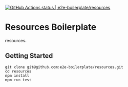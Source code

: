 [![GitHub Actions status | e2e-boilerplate/resources](https://github.com/e2e-boilerplate/resources/workflows/resources/badge.svg)](https://github.com/e2e-boilerplate/resources/actions?workflow=resources)
  # Resources Boilerplate
  resources.
  ## Getting Started
  	git clone git@github.com:e2e-boilerplate/resources.git
  	cd resources
  	npm install
	npm run test